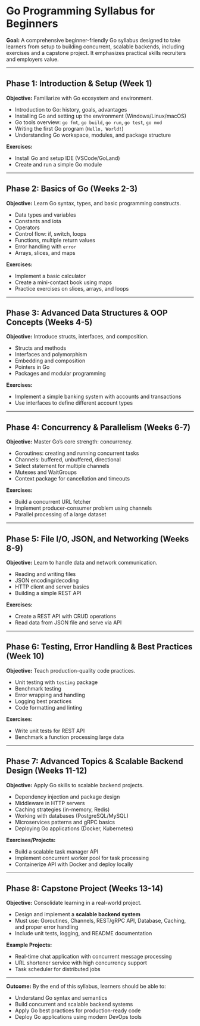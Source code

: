 # Go Programming Syllabus for Beginners

**Goal:** A comprehensive beginner-friendly Go syllabus designed to take learners from setup to building concurrent, scalable backends, including exercises and a capstone project. It emphasizes practical skills recruiters and employers value.

---

## **Phase 1: Introduction & Setup (Week 1)**
**Objective:** Familiarize with Go ecosystem and environment.

- Introduction to Go: history, goals, advantages
- Installing Go and setting up the environment (Windows/Linux/macOS)
- Go tools overview: `go fmt`, `go build`, `go run`, `go test`, `go mod`
- Writing the first Go program (`Hello, World!`)
- Understanding Go workspace, modules, and package structure

**Exercises:**
- Install Go and setup IDE (VSCode/GoLand)
- Create and run a simple Go module

---

## **Phase 2: Basics of Go (Weeks 2-3)**
**Objective:** Learn Go syntax, types, and basic programming constructs.

- Data types and variables
- Constants and iota
- Operators
- Control flow: if, switch, loops
- Functions, multiple return values
- Error handling with `error`
- Arrays, slices, and maps

**Exercises:**
- Implement a basic calculator
- Create a mini-contact book using maps
- Practice exercises on slices, arrays, and loops

---

## **Phase 3: Advanced Data Structures & OOP Concepts (Weeks 4-5)**
**Objective:** Introduce structs, interfaces, and composition.

- Structs and methods
- Interfaces and polymorphism
- Embedding and composition
- Pointers in Go
- Packages and modular programming

**Exercises:**
- Implement a simple banking system with accounts and transactions
- Use interfaces to define different account types

---

## **Phase 4: Concurrency & Parallelism (Weeks 6-7)**
**Objective:** Master Go’s core strength: concurrency.

- Goroutines: creating and running concurrent tasks
- Channels: buffered, unbuffered, directional
- Select statement for multiple channels
- Mutexes and WaitGroups
- Context package for cancellation and timeouts

**Exercises:**
- Build a concurrent URL fetcher
- Implement producer-consumer problem using channels
- Parallel processing of a large dataset

---

## **Phase 5: File I/O, JSON, and Networking (Weeks 8-9)**
**Objective:** Learn to handle data and network communication.

- Reading and writing files
- JSON encoding/decoding
- HTTP client and server basics
- Building a simple REST API

**Exercises:**
- Create a REST API with CRUD operations
- Read data from JSON file and serve via API

---

## **Phase 6: Testing, Error Handling & Best Practices (Week 10)**
**Objective:** Teach production-quality code practices.

- Unit testing with `testing` package
- Benchmark testing
- Error wrapping and handling
- Logging best practices
- Code formatting and linting

**Exercises:**
- Write unit tests for REST API
- Benchmark a function processing large data

---

## **Phase 7: Advanced Topics & Scalable Backend Design (Weeks 11-12)**
**Objective:** Apply Go skills to scalable backend projects.

- Dependency injection and package design
- Middleware in HTTP servers
- Caching strategies (in-memory, Redis)
- Working with databases (PostgreSQL/MySQL)
- Microservices patterns and gRPC basics
- Deploying Go applications (Docker, Kubernetes)

**Exercises/Projects:**
- Build a scalable task manager API
- Implement concurrent worker pool for task processing
- Containerize API with Docker and deploy locally

---

## **Phase 8: Capstone Project (Weeks 13-14)**
**Objective:** Consolidate learning in a real-world project.

- Design and implement a **scalable backend system**
- Must use: Goroutines, Channels, REST/gRPC API, Database, Caching, and proper error handling
- Include unit tests, logging, and README documentation

**Example Projects:**
- Real-time chat application with concurrent message processing
- URL shortener service with high concurrency support
- Task scheduler for distributed jobs

---

**Outcome:**
By the end of this syllabus, learners should be able to:
- Understand Go syntax and semantics
- Build concurrent and scalable backend systems
- Apply Go best practices for production-ready code
- Deploy Go applications using modern DevOps tools
